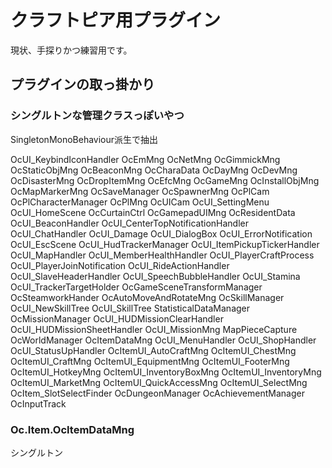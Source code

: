 クラフトピア用プラグイン
=============================

現状、手探りかつ練習用です。


## プラグインの取っ掛かり
### シングルトンな管理クラスっぽいやつ
SingletonMonoBehaviour<T>派生で抽出

OcUI_KeybindIconHandler
OcEmMng
OcNetMng
OcGimmickMng
OcStaticObjMng
OcBeaconMng
OcCharaData
OcDayMng
OcDevMng
OcDisasterMng
OcDropItemMng
OcEfcMng
OcGameMng
OcInstallObjMng
OcMapMarkerMng
OcSaveManager
OcSpawnerMng
OcPlCam
OcPlCharacterManager
OcPlMng
OcUICam
OcUI_SettingMenu
OcUI_HomeScene
OcCurtainCtrl
OcGamepadUIMng
OcResidentData
OcUI_BeaconHandler
OcUI_CenterTopNotificationHandler
OcUI_ChatHandler
OcUI_Damage
OcUI_DialogBox
OcUI_ErrorNotification
OcUI_EscScene
OcUI_HudTrackerManager
OcUI_ItemPickupTickerHandler
OcUI_MapHandler
OcUI_MemberHealthHandler
OcUI_PlayerCraftProcess
OcUI_PlayerJoinNotification
OcUI_RideActionHandler
OcUI_SlaveHeaderHandler
OcUI_SpeechBubbleHandler
OcUI_Stamina
OcUI_TrackerTargetHolder
OcGameSceneTransformManager
OcSteamworkHander
OcAutoMoveAndRotateMng
OcSkillManager
OcUI_NewSkillTree
OcUI_SkillTree
StatisticalDataManager
OcMissionManager
OcUI_HUDMissionClearHandler
OcUI_HUDMissionSheetHandler
OcUI_MissionMng
MapPieceCapture
OcWorldManager
OcItemDataMng
OcUI_MenuHandler
OcUI_ShopHandler
OcUI_StatusUpHandler
OcItemUI_AutoCraftMng
OcItemUI_ChestMng
OcItemUI_CraftMng
OcItemUI_EquipmentMng
OcItemUI_FooterMng
OcItemUI_HotkeyMng
OcItemUI_InventoryBoxMng
OcItemUI_InventoryMng
OcItemUI_MarketMng
OcItemUI_QuickAccessMng
OcItemUI_SelectMng
OcItem_SlotSelectFinder
OcDungeonManager
OcAchievementManager
OcInputTrack

### Oc.Item.OcItemDataMng
シングルトン  

